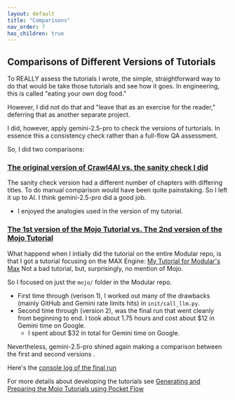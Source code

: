 ```yaml
---
layout: default
title: "Comparisons"
nav_order: 7
has_children: true
---
```

## Comparisons of Different Versions of Tutorials

To REALLY assess the tutorials I wrote, the simple, straightforward way to do that would be take those tutorials and see how it goes. In engineering, this is called "eating your own dog food."

However, I did not do that and "leave that as an exercise for the reader," deferring that as another separate project.

I did, however, apply gemini-2.5-pro to check the versions of turtorials.  In essence this a consistency check rather than a full-flow QA assessment.

So, I did two comparisons:

### [The original version of Crawl4AI vs. the sanity check I did](./crawl4ai-versions)

The sanity check version had a different number of chapters with differing titles. To do manual comparison would have been quite painstaking.  So I left it up to AI.  I think gemini-2.5-pro did a good job.
- I enjoyed the analogies used in the version of my tutorial.

### [The 1st version of the Mojo Tutorial vs. The 2nd version of the Mojo Tutorial](./mojo-versions)

What happend when I intially did the tutorial on the entire Modular repo, is that I got a tutorial focusing on the MAX Engine: [My Tutorial for Modular's Max](../modular_max/)  Not a bad tutorial, but, surprisingly, no mention of Mojo.

So I focused on just the `mojo/` folder in the Modular repo.
- First time through (verison 1), I worked out many of the drawbacks (mainly GitHub and Gemini rate limits hits) in `init/call_llm.py`.
- Second time  through (version 2), was the final run that went cleanly from beginning to end. I took about 1.75 hours and cost about $12 in Gemini time on Google.
    - I spent about $32 in total for Gemini time on Google.

Nevertheless, gemini-2.5-pro shined again making a comparison between the first and second versions .

Here's the [console log of the final run](../generating/clean_run)

For more details about developing the tutorials see [Generating and Preparing the Mojo Tutorials using Pocket Flow](../generating/)
